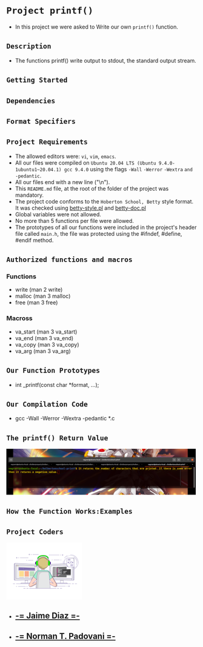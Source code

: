 # **`Project printf()`**

- In this project we were asked to Write our own `printf()` function.

## **`Description`**
- The functions printf() write output to stdout, the standard output stream.

## **`Getting Started`**

## **`Dependencies`**

## **`Format Specifiers`**

## **`Project Requirements`**

-  The allowed editors were: `vi`, `vim`, `emacs`.
-  All our files were compiled on `Ubuntu 20.04 LTS (Ubuntu 9.4.0-1ubuntu1~20.04.1) gcc 9.4.0`
   using the flags `-Wall` `-Werror` `-Wextra` `and -pedantic`.
-  All our files end with a new line ("\n").
-  This `README.md` file, at the root of the folder of the project was mandatory.
-  The project code conforms to the `Hoberton School, Betty` style format. It was checked using [betty-style.pl](https://github.com/holbertonschool/Betty/blob/master/betty-style.pl "betty-style.pl") and [betty-doc.pl](https://github.com/holbertonschool/Betty/blob/master/betty-doc.pl "betty-doc.pl")
-  Global variables were not allowed.
-  No more than 5 functions per file were allowed.
-  The prototypes of all our functions were included in the project's header file called `main.h`,
   the file was protected using the \#ifndef, #define, #endif method.

## **`Authorized functions and macros`**
   
   ### Functions
  <ul>
  <li> write (man 2 write)</li>
  <li>malloc (man 3 malloc)</li>
  <li>free (man 3 free)</li>
  </ul>
  
   ### Macross
   <ul>
   <li> va_start (man 3 va_start)</li>
   <li>va_end (man 3 va_end)</li>
   <li>va_copy (man 3 va_copy)</li>
   <li>va_arg (man 3 va_arg)</li>
   </ul>
   
## **`Our Function Prototypes`**

<ul>
   <li>int _printf(const char *format, ...);</li>
</ul>
   
## **`Our Compilation Code`**
<ul>
   <li>gcc -Wall -Werror -Wextra -pedantic *.c</li>
</ul>


## **`The printf() Return Value`**
<img align="Center" alt="GIF" src="Printf return valuethin.png" width="500"/>

## **`How the Function Works:Examples`**


## **`Project Coders`**
<img align="Top" alt="GIF" src="https://raw.githubusercontent.com/devSouvik/devSouvik/master/gif3.gif" width="200"/>

  - ## [-= Jaime Diaz =-](https://github.com/jaimeBalseiro "Jaime Díaz")
  - ## [-= Norman T. Padovani =-](https://github.com/ntpadovani "Norman T. Padovani")



